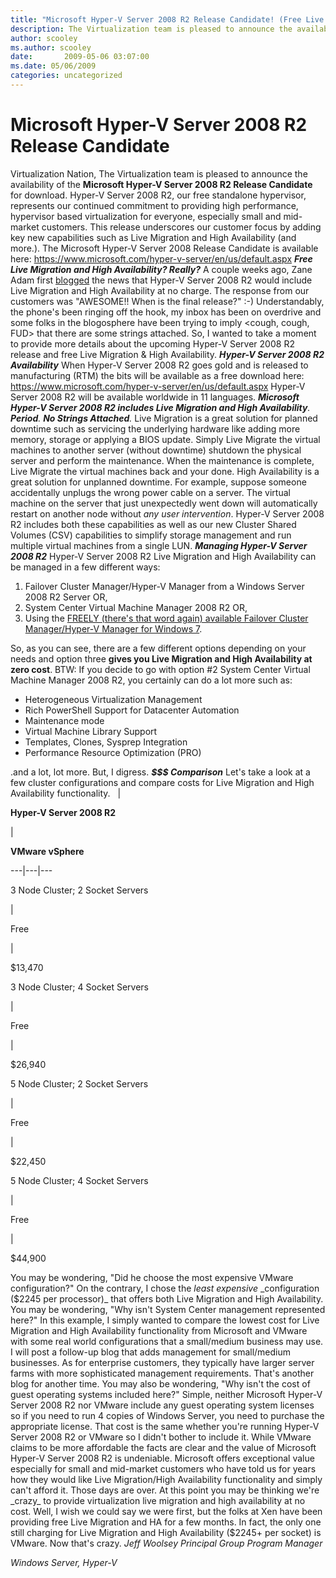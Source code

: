 ```yaml
---
title: "Microsoft Hyper-V Server 2008 R2 Release Candidate! (Free Live Migration/HA Anyone?)"
description: The Virtualization team is pleased to announce the availability of the Microsoft Hyper-V Server 2008 R2 Release Candidate for download.
author: scooley
ms.author: scooley
date:       2009-05-06 03:07:00
ms.date: 05/06/2009
categories: uncategorized
---
```

# Microsoft Hyper-V Server 2008 R2 Release Candidate

Virtualization Nation, The Virtualization team is pleased to announce the availability of the **Microsoft Hyper-V Server 2008 R2 Release Candidate** for download. Hyper-V Server 2008 R2, our free standalone hypervisor, represents our continued commitment to providing high performance, hypervisor based virtualization for everyone, especially small and mid-market customers. This release underscores our customer focus by adding key new capabilities such as Live Migration and High Availability (and more.). The Microsoft Hyper-V Server 2008 Release Candidate is available here: <https://www.microsoft.com/hyper-v-server/en/us/default.aspx> **_Free Live Migration and High Availability? Really?_** A couple weeks ago, Zane Adam first [blogged](https://blogs.technet.com/virtualization/archive/2009/04/20/Live-Migration-and-Host-Clustering-available-at-no-charge-in-Microsoft-Hyper_2D00_V-Server-2008-R2.aspx) the news that Hyper-V Server 2008 R2 would include Live Migration and High Availability at no charge. The response from our customers was "AWESOME!! When is the final release?" :-) Understandably, the phone's been ringing off the hook, my inbox has been on overdrive and some folks in the blogosphere have been trying to imply <cough, cough, FUD> that there are some strings attached. So, I wanted to take a moment to provide more details about the upcoming Hyper-V Server 2008 R2 release and free Live Migration & High Availability. **_Hyper-V Server 2008 R2 Availability_** When Hyper-V Server 2008 R2 goes gold and is released to manufacturing (RTM) the bits will be available as a free download here: <https://www.microsoft.com/hyper-v-server/en/us/default.aspx> Hyper-V Server 2008 R2 will be available worldwide in 11 languages. _**Microsoft Hyper-V Server 2008 R2 includes Live Migration and High Availability**. **Period**. **No Strings Attached**._ Live Migration is a great solution for planned downtime such as servicing the underlying hardware like adding more memory, storage or applying a BIOS update. Simply Live Migrate the virtual machines to another server (without downtime) shutdown the physical server and perform the maintenance. When the maintenance is complete, Live Migrate the virtual machines back and your done. High Availability is a great solution for unplanned downtime. For example, suppose someone accidentally unplugs the wrong power cable on a server. The virtual machine on the server that just unexpectedly went down will automatically restart on another node without _any user intervention_. Hyper-V Server 2008 R2 includes both these capabilities as well as our new Cluster Shared Volumes (CSV) capabilities to simplify storage management and run multiple virtual machines from a single LUN. **_Managing Hyper-V Server 2008 R2_** Hyper-V Server 2008 R2 Live Migration and High Availability can be managed in a few different ways: 

  1. Failover Cluster Manager/Hyper-V Manager from a Windows Server 2008 R2 Server OR, 
  2. System Center Virtual Machine Manager 2008 R2 OR,
  3. Using the [FREELY (there's that word again) available Failover Cluster Manager/Hyper-V Manager for Windows 7](https://www.microsoft.com/downloads/details.aspx?FamilyID=f6c62797-791c-48e3-b754-c7c0a09f32f3&displaylang=en).

So, as you can see, there are a few different options depending on your needs and option three **gives you Live Migration and High Availability at zero cost**. BTW: If you decide to go with option #2 System Center Virtual Machine Manager 2008 R2, you certainly can do a lot more such as: 

  * Heterogeneous Virtualization Management 
  * Rich PowerShell Support for Datacenter Automation 
  * Maintenance mode 
  * Virtual Machine Library Support 
  * Templates, Clones, Sysprep Integration 
  * Performance Resource Optimization (PRO)

.and a lot, lot more. But, I digress. **_$$$ Comparison_** Let's take a look at a few cluster configurations and compare costs for Live Migration and High Availability functionality.    | 

**Hyper-V Server 2008 R2**

| 

**VMware vSphere**  
  
---|---|---  
  
3 Node Cluster; 2 Socket Servers

| 

Free

| 

$13,470  
  
3 Node Cluster; 4 Socket Servers

| 

Free

| 

$26,940  
  
5 Node Cluster; 2 Socket Servers

| 

Free

| 

$22,450  
  
5 Node Cluster; 4 Socket Servers

| 

Free

| 

$44,900  
  
You may be wondering, "Did he choose the most expensive VMware configuration?" On the contrary, I chose the _least expensive_ _configuration ($2245 per processor)_ that offers both Live Migration and High Availability. You may be wondering, "Why isn't System Center management represented here?" In this example, I simply wanted to compare the lowest cost for Live Migration and High Availability functionality from Microsoft and VMware with some real world configurations that a small/medium business may use. I will post a follow-up blog that adds management for small/medium businesses. As for enterprise customers, they typically have larger server farms with more sophisticated management requirements. That's another blog for another time. You may also be wondering, "Why isn't the cost of guest operating systems included here?" Simple, neither Microsoft Hyper-V Server 2008 R2 nor VMware include any guest operating system licenses so if you need to run 4 copies of Windows Server, you need to purchase the appropriate license. That cost is the same whether you're running Hyper-V Server 2008 R2 or VMware so I didn't bother to include it. While VMware claims to be more affordable the facts are clear and the value of Microsoft Hyper-V Server 2008 R2 is undeniable. Microsoft offers exceptional value especially for small and mid-market customers who have told us for years how they would like Live Migration/High Availability functionality and simply can't afford it. Those days are over. At this point you may be thinking we're _crazy_ to provide virtualization live migration and high availability at no cost. Well, I wish we could say we were first, but the folks at Xen have been providing free Live Migration and HA for a few months. In fact, the only one still charging for Live Migration and High Availability ($2245+ per socket) is VMware. Now that's crazy. _Jeff Woolsey_ _Principal Group Program Manager_

_Windows Server, Hyper-V_
